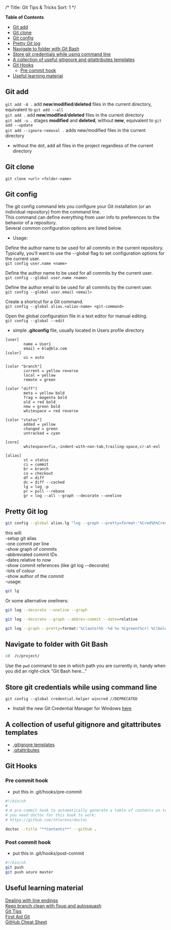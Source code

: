 /*
Title: Git Tips & Tricks
Sort: 1
*/


**Table of Contents**

- [Git add](#git-add)
- [Git clone](#git-clone)
- [Git config](#git-config)
- [Pretty Git log](#pretty-git-log)
- [Navigate to folder with Git Bash](#navigate-to-folder-with-git-bash)
- [Store git credentials while using command line](#store-git-credentials-while-using-command-line)
- [A collection of useful gitignore and gitattributes templates](#a-collection-of-useful-gitignore-and-gitattributes-templates)
- [Git Hooks](#git-hooks)
  - [Pre commit hook](#pre-commit-hook)
- [Useful learning material](#useful-learning-material)

## Git add

```git add -A .```  add **new**/**modified**/**deleted** files in the current directory, equivalent to ```git add --all```  
```git add .```  add **new**/**modified**/**deleted** files in the current directory  
```git add -u .``` stages **modified** and **deleted**, without **new**, equivalent to ```git add --update```  
```git add --ignore-removal .``` adds new/modified files in the current directory  
- without the dot, add all files in the project regardless of the current directory  

## Git clone
```git clone <url> <folder-name> ```

## Git config

The git config command lets you configure your Git installation (or an individual repository) from the command line.  
This command can define everything from user info to preferences to the behavior of a repository.  
Several common configuration options are listed below.

- Usage:

Define the author name to be used for all commits in the current repository.  
Typically, you’ll want to use the --global flag to set configuration options for the current user.  
```git config user.name <name>```

Define the author name to be used for all commits by the current user.  
```git config --global user.name <name>```

Define the author email to be used for all commits by the current user.  
```git config --global user.email <email>```

Create a shortcut for a Git command.  
```git config --global alias.<alias-name> <git-command>```

Open the global configuration file in a text editor for manual editing.  
```git config --global --edit```


- simple **.gitconfig** file, usually located in Users profile directory

```
[user]
        name = User1
        email = bla@bla.com
[color]
        ui = auto

[color "branch"]
        current = yellow reverse
        local = yellow
        remote = green

[color "diff"]
        meta = yellow bold
        frag = magenta bold
        old = red bold
        new = green bold
        whitespace = red reverse

[color "status"]
        added = yellow
        changed = green
        untracked = cyan

[core]
        whitespace=fix,-indent-with-non-tab,trailing-space,cr-at-eol

[alias]
        st = status
        ci = commit
        br = branch
        co = checkout
        df = diff
        dc = diff --cached
        lg = log -p
        pr = pull --rebase
        gr = log --all --graph --decorate --oneline
```

## Pretty Git log

```bash
git config --global alias.lg "log --graph --pretty=format:'%Cred%h%Creset -%C(yellow)%d%Creset %s %Cgreen(%cr) %C(bold blue)<%an>%Creset' --abbrev-commit --date=relative"
```

this will:  
-setup git alias  
-one commit per line  
-show graph of commits  
-abbreviated commit IDs  
-dates relative to now  
-show commit references (like git log --decorate)  
-lots of colour  
-show author of the commit  
-usage:
```bash
git lg
```

Or some alternative oneliners:

```bash
git log --decorate --oneline --graph
```

```bash
git log --decorate --graph --abbrev-commit --date=relative
```

```bash  
git log --graph --pretty=format:'%C(auto)%h -%d %s %Cgreen(%cr) %C(bold blue)<%an>%Creset' --abbrev-commit  
```

## Navigate to folder with Git Bash

```bash
cd  /c/project/
```

Use the `pwd` command to see in which path you are currently in, handy when you did an right-click "Git Bash here..."

## Store git credentials while using command line

`git config --global credential.helper wincred //DEPRECATED`

- Install the new Git Credential Manager for Windows [here](https://github.com/Microsoft/Git-Credential-Manager-for-Windows/releases/latest)

## A collection of useful gitignore and gitattributes templates

* [.gitignore templates](https://github.com/github/gitignore)
* [.gitattributes](https://github.com/Danimoth/gitattributes)

## Git Hooks

### Pre commit hook

* put this in .git/hooks/pre-commit

```bash
#!/bin/sh
#
# A pre-commit hook to automatically generate a table of contents on top of each *.md file.
# you need doctoc for this hook to work:
# https://github.com/thlorenz/doctoc

doctoc --title "**Contents**" --github .
```
### Post commit hook

* put this in .git/hooks/post-commit

```bash
#!/bin/sh
git push
git push azure master
```

## Useful learning material

[Dealing with line endings](https://help.github.com/articles/dealing-with-line-endings/)  
[Keep branch clean with fixup and autosquash](http://fle.github.io/git-tip-keep-your-branch-clean-with-fixup-and-autosquash.html)  
[Git Tips](http://wesbos.com/git-hot-tips/)  
[First Aid Git](http://firstaidgit.io/#/)  
[GitHub Cheat Sheet](http://git.io/sheet)

